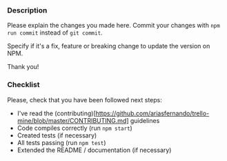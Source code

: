 ### Description
Please explain the changes you made here. Commit your changes with `npm run commit` instead of `git commit`.

Specify if it's a fix, feature or breaking change to update the version on NPM.

Thank you!

### Checklist
Please, check that you have been followed next steps:

- I've read the (contributing)[https://github.com/ariasfernando/trello-mine/blob/master/CONTRIBUTING.md] guidelines
- Code compiles correctly (run `npm start`)
- Created tests (if necessary)
- All tests passing (run `npm test`)
- Extended the README / documentation (if necessary)
